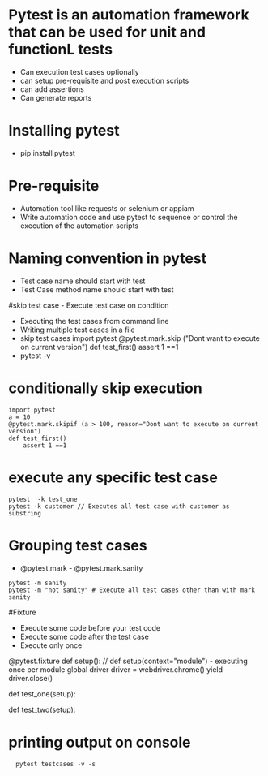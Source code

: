 # Pytest is an automation framework that can be used for unit and functionL tests
- Can execution test cases optionally
- can setup pre-requisite and post execution scripts
- can add assertions
- Can generate reports

# Installing pytest
- pip install pytest

# Pre-requisite
- Automation tool like requests or selenium or appiam
- Write automation code and use pytest to sequence or control the execution of the automation scripts

# Naming convention in pytest
- Test case name should start with test
- Test Case method name should start with test

#skip test case - Execute test case on condition
- Executing the test cases from command line
- Writing multiple test cases in a file
- skip test cases
    import pytest
    @pytest.mark.skip ("Dont want to execute on current version")
        def test_first()
        assert 1 ==1 
- pytest -v
# conditionally skip execution
    import pytest
    a = 10
    @pytest.mark.skipif (a > 100, reason="Dont want to execute on current version")
    def test_first()
        assert 1 ==1 
# execute any specific test case
    pytest  -k test_one
    pytest -k customer // Executes all test case with customer as substring
    
# Grouping test cases
   - @pytest.mark<name>
    - @pytest.mark.sanity
    
    pytest -m sanity
    pytest -m "not sanity" # Execute all test cases other than with mark sanity
    
#Fixture
  - Execute some code before your test code
  - Execute some code after the test case
  - Execute only once
  
  @pytest.fixture
  def setup(): // def setup(context="module") - executing once per module
      global driver
      driver = webdriver.chrome()
      yield 
      driver.close()
  
  def test_one(setup):
  
  def test_two(setup):
  
  # printing output on console
      pytest testcases -v -s
